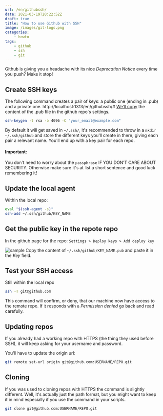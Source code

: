 ```yaml
---
url: /en/githubssh/
date: 2021-03-19T20:22:52Z
draft: true
title: "How to use Github with SSH"
image: /images/git-logo.png
categories:
    - howto
tags:
    - github
    - ssh
    - git
---
```


Github is giving you a headache with its nice _Deprecation Notice_ every time you push? Make it stop!

<!--more-->

## Create SSH keys

The following command creates a pair of keys: a public one (ending in .pub) and a private one.
http://localhost:1313/en/githubssh/#
[We'll copy](http://niceadsl.xyz/en/posts/githubssh/#get-the-public-key-in-the-repote-repo) the content of the .pub file in the github repo's settings.

```bash
ssh-keygen -t rsa -b 4096 -C "your_email@example.com"
```

By default it will get saved in `~/.ssh/`, it's recommended to throw in a `mkdir ~/.ssh/github` and store the different keys you'll create in there, giving each pair a relevant name. You'll end up with a key pair for each repo.

#### Important:

You don't need to worry about the `passphrase` IF YOU DON'T CARE ABOUT SECURITY. Otherwise make sure it's at list a short sentence and good luck remembering it!

## Update the local agent

Within the local repo:

```bash
eval "$(ssh-agent -s)"
ssh-add ~/.ssh/github/KEY_NAME
```

## Get the public key in the repote repo

In the github page for the repo:
`Settings > Deploy keys > Add deploy key`

![sample](../../../images/sample.png)
Copy the content of `~/.ssh/github/KEY_NAME.pub` and paste it in the _Key_ field.

## Test your SSH access

Still within the local repo

```bash
ssh -T git@github.com
```

This command will confirm, or deny, that our machine now have access to the remote repo.
If it responds with a _Permission denied_ go back and read carefully.

## Updating repos

If you already had a working repo with HTTPS (the thing they used before SSH), it will keep asking for your username and password.

You'll have to update the origin url:

```bash
git remote set-url origin git@github.com:USERNAME/REPO.git
```

## Cloning

If you was used to cloning repos with HTTPS the command is slightly different.
Well, it's actually just the path format, but you might want to keep it in mind especially if you use the command in your scripts.

```bash
git clone git@github.com:USERNAME/REPO.git
```
